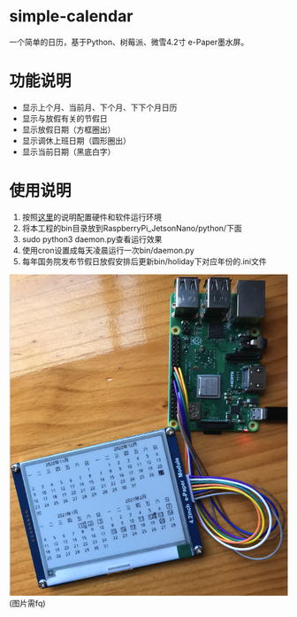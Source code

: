 # simple-calendar
一个简单的日历，基于Python、树莓派、微雪4.2寸 e-Paper墨水屏。
# 功能说明
  * 显示上个月、当前月、下个月、下下个月日历
  * 显示与放假有关的节假日
  * 显示放假日期（方框圈出）
  * 显示调休上班日期（圆形圈出）
  * 显示当前日期（黑底白字）
# 使用说明
  1. 按照[这里](https://www.waveshare.net/wiki/4.2inch_e-Paper_Module)的说明配置硬件和软件运行环境
  2. 将本工程的bin目录放到RaspberryPi_JetsonNano/python/下面
  3. sudo python3 daemon.py查看运行效果
  4. 使用cron设置成每天凌晨运行一次bin/daemon.py
  5. 每年国务院发布节假日放假安排后更新bin/holiday下对应年份的.ini文件
 
![效果图](/img/sample.png)
(图片需fq)
